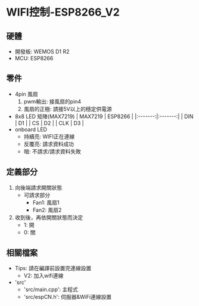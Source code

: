WIFI控制-ESP8266_V2
===

## 硬體
- 開發板: WEMOS D1 R2
- MCU: ESP8266

## 零件
- 4pin 風扇
  1. pwm輸出: 接風扇的pin4
  2. 風扇的正極: 請接5V以上的穩定供電源
- 8x8 LED 矩陣(MAX7219)
  | MAX7219 | ESP8266 |
  |:-------:|:-------:|
  | DIN     | D1      |
  | CS      | D2      |
  | CLK     | D3      |
- onboard LED
  * 持續亮: WIFI正在連線
  * 反覆亮: 請求資料成功
  * 暗: 不請求/請求資料失敗

## 定義部分
1. 向後端請求開關狀態
   * 可請求部分
     * Fan1: 風扇1
     * Fan2: 風扇2
2. 收到後，再依開關狀態而決定
   * 1: 開
   * 0: 關
## 相關檔案
- Tips: 請在編譯前設置完連線設置
  * V2: 加入wifi連線
- 'src'
  * 'src/main.cpp': 主程式
  * 'src/espCN.h': 伺服器&WiFi連線設置
